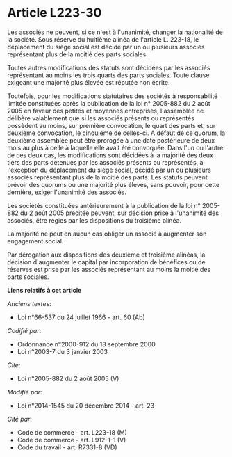 # Article L223-30

Les associés ne peuvent, si ce n'est à l'unanimité, changer la nationalité de la société. Sous réserve du huitième alinéa de
l'article L. 223-18, le déplacement du siège social est décidé par un ou plusieurs associés représentant plus de la moitié
des parts sociales. 

Toutes autres modifications des statuts sont décidées par les associés représentant au moins les trois quarts des parts
sociales. Toute clause exigeant une majorité plus élevée est réputée non écrite. 

Toutefois, pour les modifications statutaires des sociétés à responsabilité limitée constituées après la publication de la
loi n° 2005-882 du 2 août 2005 en faveur des petites et moyennes entreprises, l'assemblée ne délibère valablement que si les
associés présents ou représentés possèdent au moins, sur première convocation, le quart des parts et, sur deuxième
convocation, le cinquième de celles-ci. A défaut de ce quorum, la deuxième assemblée peut être prorogée à une date
postérieure de deux mois au plus à celle à laquelle elle avait été convoquée. Dans l'un ou l'autre de ces deux cas, les
modifications sont décidées à la majorité des deux tiers des parts détenues par les associés présents ou représentés, à
l'exception du déplacement du siège social, décidé par un ou plusieurs associés représentant plus de la moitié des parts. Les
statuts peuvent prévoir des quorums ou une majorité plus élevés, sans pouvoir, pour cette dernière, exiger l'unanimité des
associés. 

Les sociétés constituées antérieurement à la publication de la loi n° 2005-882 du 2 août 2005 précitée peuvent, sur décision
prise à l'unanimité des associés, être régies par les dispositions du troisième alinéa. 

La majorité ne peut en aucun cas obliger un associé à augmenter son engagement social. 

Par dérogation aux dispositions des deuxième et troisième alinéas, la décision d'augmenter le capital par incorporation de
bénéfices ou de réserves est prise par les associés représentant au moins la moitié des parts sociales.

**Liens relatifs à cet article**

_Anciens textes_:

  - Loi n°66-537 du 24 juillet 1966 - art. 60 (Ab)

_Codifié par_:

  - Ordonnance n°2000-912 du 18 septembre 2000
  - Loi n°2003-7 du 3 janvier 2003

_Cite_:

  - Loi n°2005-882 du 2 août 2005 (V)

_Modifié par_:

  - Loi n°2014-1545 du 20 décembre 2014 - art. 23

_Cité par_:

  - Code de commerce - art. L223-18 (M)
  - Code de commerce - art. L912-1-1 (V)
  - Code du travail - art. R7331-8 (VD)
